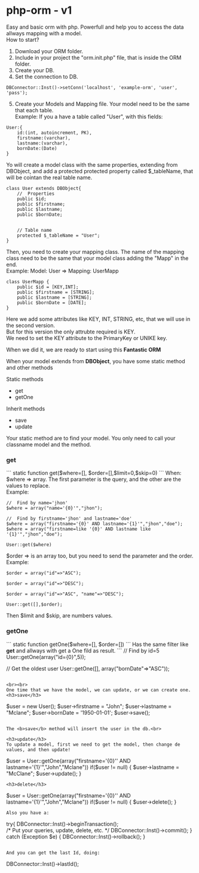 # php-orm - v1
Easy and basic orm with php. Powerfull and help you to access the data allways mapping with a model.
<br>
How to start?<br>
1) Download your ORM folder.<br>
2) Include in your project the "orm.init.php" file, that is inside the ORM folder.<br>
3) Create your DB.<br>
4) Set the connection to DB. 
```
DBConnector::Inst()->setConn('localhost', 'example-orm', 'user', 'pass');
```
5) Create your Models and Mapping file. Your model need to be the same that each table.<br>
Example:
If you a have a table called "User", with this fields:
```
User:{
	id:(int, autoincrement, PK),
	firstname:(varchar),
	lastname:(varchar),
	bornDate:(Date)
}
```

Yo will create a model class with the same properties, extending from DBObject, and add a protected protected property called $_tableName, that will be cointan the real table name.
```
class User extends DBObject{
	//	Properties
	public $id;
	public $firstname;
	public $lastname;
	public $bornDate;


    // Table name
    protected $_tableName = "User";  
}
```
Then, you need to create your mapping class. The name of the mapping class need to be the same that your model class adding the "Mapp" in the end.<br>
Example: Model: User 	=> Mapping: UserMapp
```
class UserMapp {
	public $id = [KEY,INT];
	public $firstname = [STRING];
	public $lastname = [STRING];
	public $bornDate = [DATE];
}
```
Here we add some attributes like KEY, INT, STRING, etc, that we will use in the second version.<br>
But for this version the only attrubte required is KEY.<br>
We need to set the KEY attribute to the PrimaryKey or UNIKE key.<br>

When we did it, we are ready to start using this <b>Fantastic ORM</b>
<br>

When your model extends from <b>DBObject</b>, you have some static method and other methods<br>
<div>Static methods</div>
<ul>
	<li>get</li>
	<li>getOne</li>
</ul>
<div>Inherit methods</div>
<ul>
	<li>save</li>
	<li>update</li>
</ul>
Your static method are to find your model. You only need to call your classname model and the method.<br>

<h3>get</h3>
```
static function get($where=[], $order=[],$limit=0,$skip=0)
```
When:<br>
$where => array. The first parameter is the query, and the other are the values to replace.
<br>Example:<br>

```
//	Find by name='jhon'
$where = array("name='{0}'","jhon");

//	Find by firstname='jhon' and lastname='doe'
$where = array("firstname='{0}' AND lastname='{1}'","jhon","doe");
$where = array("firstname=like '{0}' AND lastname like '{1}'","jhon","doe");

User::get($where)
```
$order => is an array too, but you need to send the parameter and the order.
<br>Example:<br>
```
$order = array("id"=>"ASC");

$order = array("id"=>"DESC");

$order = array("id"=>"ASC", "name"=>"DESC");

User::get([],$order);
```
Then $limit and $skip, are numbers values.<br>
<h3>getOne</h3>
```
static function getOne($where=[], $order=[])
```
Has the same filter like <b>get</b> and allways with get a One fild as result.
```
//	Find by id=5
User::getOne(array("id={0}",5));

//	Get the oldest user
User::getOne([], array("bornDate"=>"ASC"));

```

<br><br>
One time that we have the model, we can update, or we can create one.
<h3>save</h3>
```
$user = new User();
$user->firstname = "John";
$user->lastname = "Mclane";
$user->bornDate = '1950-01-01';
$user->save();
``` 

The <b>save</b> method will insert the user in the db.<br>

<h3>update</h3>
To update a model, first we need to get the model, then change de values, and then update!
```
$user = User::getOne(array("firstname='{0}'' AND lastname='{1}'","John","Mclane"))
if($user != null)
{
	$user->lastname = "McClane";
	$user->update();
}
``` 
<h3>delete</h3>
```
$user = User::getOne(array("firstname='{0}'' AND lastname='{1}'","John","Mclane"))
if($user != null)
{
	$user->delete();
}
``` 
Also you have a:
```
try{
	DBConnector::Inst()->beginTransaction();	
	/*
		Put your queries, update, delete, etc.
	*/
	DBConnector::Inst()->commit();
}
catch (Exception $e) {
	DBConnector::Inst()->rollback();
}
```

And you can get the last Id, doing:
```
DBConnector::Inst()->lastId();
```